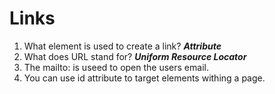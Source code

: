 # Links
   1. What element is used to create a link? ***Attribute***
   1. What does URL stand for? ***Uniform Resource Locator***
   1. The mailto: is useed to open the users email.
   1. You can use id attribute to target elements withing a page.
   
